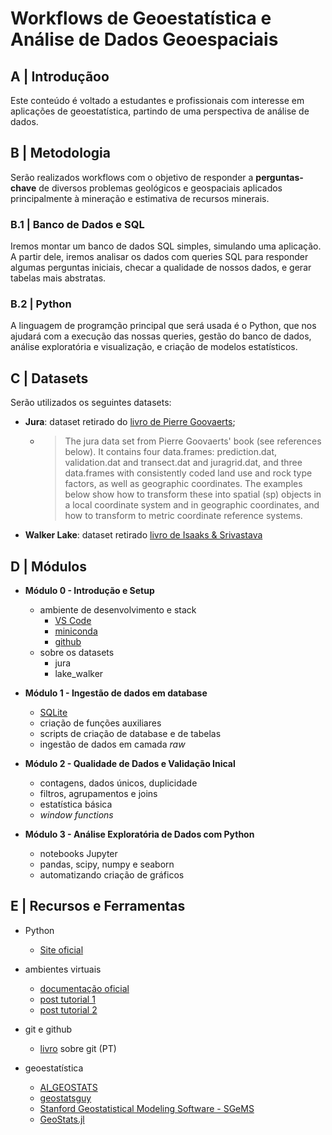 # Workflows de Geoestatística e Análise de Dados Geoespaciais

## A | Introduçãoo

Este conteúdo é voltado a estudantes e profissionais com interesse em aplicações de geoestatística, partindo de uma perspectiva de análise de dados.

## B | Metodologia

Serão realizados workflows com o objetivo de responder a **perguntas-chave** de diversos problemas geológicos e geospaciais aplicados principalmente à mineração e estimativa de recursos minerais.

### B.1 | Banco de Dados e SQL

Iremos montar um banco de dados SQL simples, simulando uma aplicação. A partir dele, iremos analisar os dados com queries SQL para responder algumas perguntas iniciais, checar a qualidade de nossos dados, e gerar tabelas mais abstratas.

### B.2 | Python

A linguagem de programção principal que será usada é o Python, que nos ajudará com a execução das nossas queries, gestão do banco de dados, análise exploratória e visualização, e criação de modelos estatísticos.

## C | Datasets

Serão utilizados os seguintes datasets:

* **Jura**: dataset retirado do [livro de Pierre Goovaerts](https://books.google.com.br/books/about/Geostatistics_for_Natural_Resources_Eval.html?id=CW-7tHAaVR0C&redir_esc=y);
  * > The jura data set from Pierre Goovaerts' book (see references below). It contains four data.frames: prediction.dat, validation.dat and transect.dat and juragrid.dat, and three data.frames with consistently coded land use and rock type factors, as well as geographic coordinates. The examples below show how to transform these into spatial (sp) objects in a local coordinate system and in geographic coordinates, and how to transform to metric coordinate reference systems.
* **Walker Lake**: dataset retirado [livro de Isaaks & Srivastava](https://books.google.com.br/books/about/Applied_Geostatistics.html?id=vC2dcXFLI3YC&redir_esc=y)

## D | Módulos

* **Módulo 0 - Introdução e Setup**
  * ambiente de desenvolvimento e stack
    * [VS Code](https://code.visualstudio.com/)
    * [miniconda](https://docs.conda.io/en/latest/miniconda.html)
    * [github](https://github.com/)
  * sobre os datasets
    * jura
    * lake_walker

* **Módulo 1 - Ingestão de dados em database**
  * [SQLite](https://www.sqlite.org/index.html)
  * criação de funções auxiliares
  * scripts de criação de database e de tabelas
  * ingestão de dados em camada *raw*
  
* **Módulo 2 - Qualidade de Dados e Validação Inical**
  * contagens, dados únicos, duplicidade
  * filtros, agrupamentos e joins
  * estatística básica
  * *window functions*

* **Módulo 3 - Análise Exploratória de Dados com Python**
  * notebooks Jupyter
  * pandas, scipy, numpy e seaborn
  * automatizando criação de gráficos

## E | Recursos e Ferramentas

* Python
  * [Site oficial](https://www.python.org/)

* ambientes virtuais
  * [documentação oficial](https://docs.conda.io/en/latest/miniconda.html)
  * [post tutorial 1](https://adrianovieira.gitlab.io/posts/conda/)
  * [post tutorial 2](https://www.monolitonimbus.com.br/conda-e-ambientes-virtuais/)

* git e github
  * [livro](https://git-scm.com/book/pt-br/v2) sobre git (PT)

* geoestatística
  * [AI_GEOSTATS](https://wiki.52north.org/AI_GEOSTATS/WebHome)
  * [geostatsguy](https://github.com/GeostatsGuy)
  * [Stanford Geostatistical Modeling Software - SGeMS](https://sgems.sourceforge.net/)
  * [GeoStats.jl](https://github.com/JuliaEarth/GeoStats.j)
